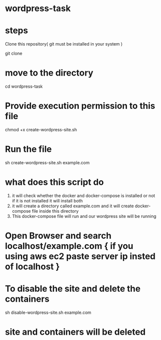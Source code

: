 # wordpress-task

#  steps 

Clone this repository( git must be installed in your system )

git clone

#  move to the directory
cd wordpress-task

#  Provide execution permission to this file
chmod +x create-wordpress-site.sh

#  Run the file
sh create-wordpress-site.sh example.com

# what does this script do
1) it will check whether the docker and docker-compose is installed or not if it is not installed it will install both
2) it will create a directory called example.com and it will create docker-compose file inside this directory
3) This docker-compose file will run and our wordpress site will be running

#  Open Browser and search localhost/example.com  { if you using aws ec2 paste server ip insted of localhost }

#  To disable the site and delete the containers
sh disable-wordpress-site.sh example.com

#  site and containers will be deleted  
